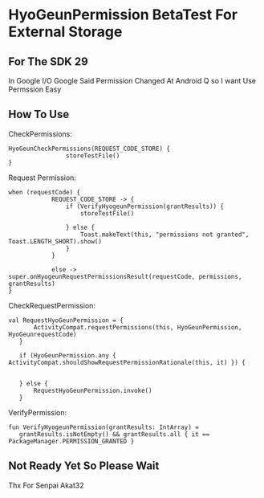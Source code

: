 # HyoGeunPermission BetaTest For External Storage

## For The SDK 29
In Google I/O Google Said Permission Changed At Android Q
so I want Use Permssion Easy

## How To Use

CheckPermissions:
```
HyoGeunCheckPermissions(REQUEST_CODE_STORE) {
                storeTestFile()
}
```


Request Permission:
```
when (requestCode) {
            REQUEST_CODE_STORE -> {
                if (VerifyHyogeunPermission(grantResults)) {
                    storeTestFile()

                } else {
                    Toast.makeText(this, "permissions not granted", Toast.LENGTH_SHORT).show()
                }
            }

            else -> super.onHyogeunRequestPermissionsResult(requestCode, permissions, grantResults)
}
   ```

CheckRequestPermission:
 ```
 val RequestHyoGeunPermission = {
        ActivityCompat.requestPermissions(this, HyoGeunPermission, HyoGeunrequestCode)
    }

    if (HyoGeunPermission.any { ActivityCompat.shouldShowRequestPermissionRationale(this, it) }) {


    } else {
        RequestHyoGeunPermission.invoke()
    }
 ```

VerifyPermission:
 ```
fun VerifyHyogeunPermission(grantResults: IntArray) =
    grantResults.isNotEmpty() && grantResults.all { it == PackageManager.PERMISSION_GRANTED }
 ```

## Not Ready Yet So Please Wait
  Thx For Senpai Akat32
